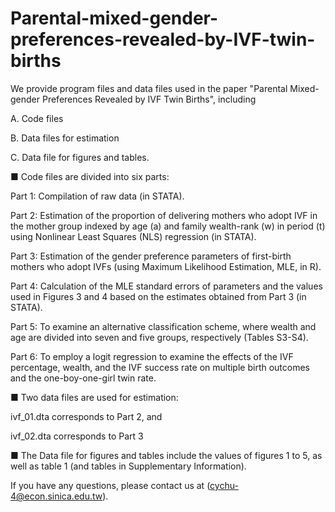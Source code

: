 # Parental-mixed-gender-preferences-revealed-by-IVF-twin-births

We provide program files and data files used in the paper "Parental Mixed-gender Preferences Revealed by IVF Twin Births", including

A. Code files 

B. Data files for estimation 

C. Data file for figures and tables. 

■	Code files are divided into six parts: 

Part 1: Compilation of raw data (in STATA). 

Part 2: Estimation of the proportion of delivering mothers who adopt IVF in the mother group indexed by age (a) and family wealth-rank (w) in period (t) using Nonlinear Least Squares (NLS) regression (in STATA). 

Part 3: Estimation of the gender preference parameters of first-birth mothers who adopt IVFs (using Maximum Likelihood Estimation, MLE, in R). 

Part 4: Calculation of the MLE standard errors of parameters and the values used in Figures 3 and 4 based on the estimates obtained from Part 3 (in STATA). 

Part 5: To examine an alternative classification scheme, where wealth and age are divided into seven and five groups, respectively (Tables S3-S4).

Part 6: To employ a logit regression to examine the effects of the IVF percentage, wealth, and the IVF success rate on multiple birth outcomes and the one-boy-one-girl twin rate.

■ Two data files are used for estimation: 

ivf_01.dta corresponds to Part 2, and 

ivf_02.dta corresponds to Part 3

■	The Data file for figures and tables include the values of figures 1 to 5, as well as table 1  (and tables in Supplementary Information). 

If you have any questions, please contact us at (cychu-4@econ.sinica.edu.tw).
